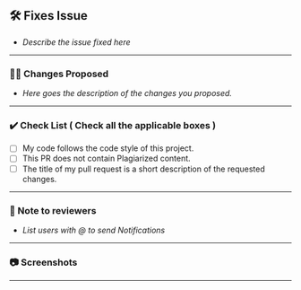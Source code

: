 ## 🛠️ Fixes Issue
- _Describe the issue fixed here_
-----------------------------------------------------------


### 👨‍💻 Changes Proposed
- _Here goes the description of the changes you proposed._
-----------------------------------------------------------


### :heavy_check_mark: Check List ( Check all the applicable boxes )
- [ ] My code follows the code style of this project.
- [ ] This PR does not contain Plagiarized content.
- [ ] The title of my pull request is a short description of the requested changes.
-----------------------------------------------------------

### :memo:  Note to reviewers
- _List users with @ to send Notifications_
-----------------------------------------------------------

### 📷 Screenshots
-----------------------------------------------------------
